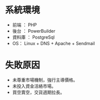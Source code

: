 # 系統環境
- 前端 ： PHP
- 後台 ： PowerBuilder
- 資料庫 ： PostgreSql
- OS： Linux + DNS + Apache + Sendmail

# 失敗原因
- 未尊重市場機制，強行主導價格。
- 未投入資金活絡市場。
- 買空賣空，交貨週期拉長。
